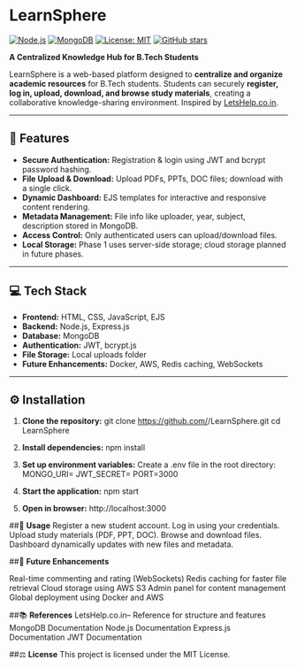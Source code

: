 # LearnSphere
[![Node.js](https://img.shields.io/badge/Node.js-v20-green?logo=node.js&logoColor=white)](https://nodejs.org/)
[![MongoDB](https://img.shields.io/badge/MongoDB-v6.0-green?logo=mongodb&logoColor=white)](https://www.mongodb.com/)
[![License: MIT](https://img.shields.io/badge/License-MIT-yellow.svg)](https://opensource.org/licenses/MIT)
[![GitHub stars](https://img.shields.io/github/stars/<your-username>/LearnSphere?style=social)](https://github.com/<your-username>/LearnSphere/stargazers)

**A Centralized Knowledge Hub for B.Tech Students**  

LearnSphere is a web-based platform designed to **centralize and organize academic resources** for B.Tech students. Students can securely **register, log in, upload, download, and browse study materials**, creating a collaborative knowledge-sharing environment. Inspired by [LetsHelp.co.in](https://www.letshelp.co.in).  

---

## **🚀 Features**
- **Secure Authentication:** Registration & login using JWT and bcrypt password hashing.
- **File Upload & Download:** Upload PDFs, PPTs, DOC files; download with a single click.
- **Dynamic Dashboard:** EJS templates for interactive and responsive content rendering.
- **Metadata Management:** File info like uploader, year, subject, description stored in MongoDB.
- **Access Control:** Only authenticated users can upload/download files.
- **Local Storage:** Phase 1 uses server-side storage; cloud storage planned in future phases.

---

## **💻 Tech Stack**
- **Frontend:** HTML, CSS, JavaScript, EJS  
- **Backend:** Node.js, Express.js  
- **Database:** MongoDB  
- **Authentication:** JWT, bcrypt.js  
- **File Storage:** Local uploads folder  
- **Future Enhancements:** Docker, AWS, Redis caching, WebSockets  

---

## **⚙️ Installation**

1. **Clone the repository:**
git clone https://github.com/<your-username>/LearnSphere.git
cd LearnSphere


2. **Install dependencies:**
npm install

3. **Set up environment variables:**
Create a .env file in the root directory:
MONGO_URI=<Your MongoDB URI>
JWT_SECRET=<Your JWT Secret>
PORT=3000

4. **Start the application:**
npm start

5. **Open in browser:**
http://localhost:3000

##🎯 **Usage**
Register a new student account.
Log in using your credentials.
Upload study materials (PDF, PPT, DOC).
Browse and download files.
Dashboard dynamically updates with new files and metadata.

##🌟 **Future Enhancements**

Real-time commenting and rating (WebSockets)
Redis caching for faster file retrieval
Cloud storage using AWS S3
Admin panel for content management
Global deployment using Docker and AWS


##📚 **References**
LetsHelp.co.in– Reference for structure and features
MongoDB Documentation
Node.js Documentation
Express.js Documentation
JWT Documentation

##⚖️ **License**
This project is licensed under the MIT License.
